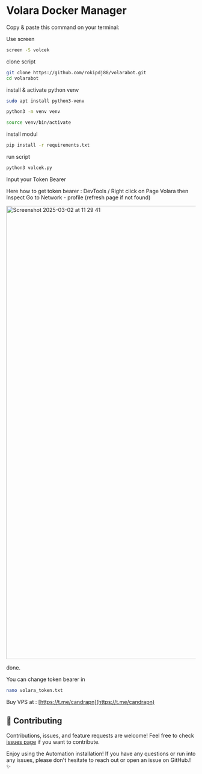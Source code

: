 # Volara Docker Manager




Copy & paste this command on your terminal:

Use screen

```bash
screen -S volcek
```
clone script

```bash
git clone https://github.com/rokipdj88/volarabot.git
cd volarabot
```

install & activate python venv

```bash
sudo apt install python3-venv
```

```bash
python3 -m venv venv
```
```bash
source venv/bin/activate
```

install modul

```bash
pip install -r requirements.txt
```

run script

```bash
python3 volcek.py
```

Input your Token Bearer

Here how to get token bearer :
DevTools / Right click on Page Volara then Inspect
Go to Network - profile (refresh page if not found)

<img width="1201" alt="Screenshot 2025-03-02 at 11 29 41" src="https://github.com/user-attachments/assets/32450c45-3e3b-4c6c-91af-64cb15d7a283" />

done.

You can change token bearer in
```bash
nano volara_token.txt
```






Buy VPS at : [https://t.me/candrapn](https://t.me/candrapn)



## 🤝 Contributing

Contributions, issues, and feature requests are welcome! Feel free to check [issues page](https://github.com/yourusername/volarabot/issues) if you want to contribute.


Enjoy using the Automation installation! If you have any questions or run into any issues, please don't hesitate to reach out or open an issue on GitHub.! ✨
